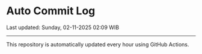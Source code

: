 # Auto Commit Log

Last updated: Sunday, 02-11-2025 02:09 WIB

---

This repository is automatically updated every hour using GitHub Actions.
